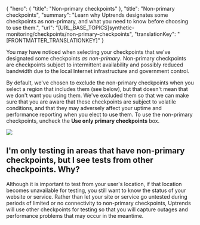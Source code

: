 {
  "hero": {
    "title": "Non-primary checkpoints"
  },
  "title": "Non-primary checkpoints",
  "summary": "Learn why Uptrends designates some checkpoints as non-primary, and what you need to know before choosing to use them.",
  "url": "[URL_BASE_TOPICS]synthetic-monitoring/checkpoints/non-primary-checkpoints",
  "translationKey": "[FRONTMATTER_TRANSLATIONKEY]"
}

You may have noticed when selecting your checkpoints that we've designated some checkpoints *as non-primary*. Non-primary checkpoints are checkpoints subject to intermittent availability and possibly reduced bandwidth due to the local Internet infrastructure and government control.

By default, we've chosen to exclude the non-primary checkpoints when you select a region that includes them (see below), but that doesn't mean that we don't want you using them. We've excluded them so that we can make sure that you are aware that these checkpoints are subject to volatile conditions, and that they may adversely affect your uptime and performance reporting when you elect to use them. To use the non-primary checkpoints, uncheck the **Use only primary checkpoints** box.

![]([LINK_URL_1])

## I'm only testing in areas that have non-primary checkpoints, but I see tests from other checkpoints. Why?

Although it is important to test from your user's location, if that location becomes unavailable for testing, you still want to know the status of your website or service. Rather than let your site or service go untested during periods of limited or no connectivity to non-primary checkpoints, Uptrends will use other checkpoints for testing so that you will capture outages and performance problems that may occur in the meantime.
